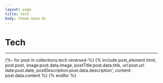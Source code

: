 ```yaml
---
layout: page
title: tech
body: theme-base-0c
---
```


# Tech 
<hr>
<!-- <ul>
{%- for post in collections.tech -%}
  <li{% if page.url == post.url %} aria-current="page"{% endif %}>
   <a href="{{ post.url }}">{{ post.data.title }}</a>
  </li>
{%- endfor -%}
</ul> -->


{%- for post in collections.tech reversed-%}
	{% include post_element.html, post:post, image:post.data.image, postTitle:post.data.title, url:post.url date:post.date, postDescription:post.data.description', content: post.data.content %} 
{% endfor %}
